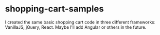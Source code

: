 # shopping-cart-samples
I created the same basic shopping cart code in three different frameworks: VanillaJS, jQuery, React. Maybe I'll add Angular or others in the future.
